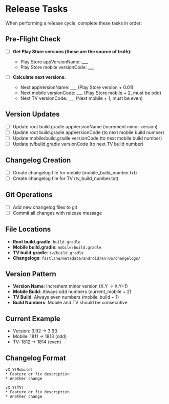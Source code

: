 # Release Tasks

When performing a release cycle, complete these tasks in order:

## Pre-Flight Check

- [ ] **Get Play Store versions (these are the source of truth):**
  - Play Store appVersionName: ___
  - Play Store mobile versionCode: ___
  
- [ ] **Calculate next versions:**
  - Next appVersionName: ___ (Play Store version + 0.01)
  - Next mobile versionCode: ___ (Play Store mobile + 2, must be odd)
  - Next TV versionCode: ___ (Next mobile + 1, must be even)

## Version Updates

- [ ] Update root build.gradle appVersionName (increment minor version)
- [ ] Update root build.gradle appVersionCode (to next mobile build number)  
- [ ] Update mobile/build.gradle versionCode (to next mobile build number)
- [ ] Update tv/build.gradle versionCode (to next TV build number)

## Changelog Creation

- [ ] Create changelog file for mobile (mobile_build_number.txt)
- [ ] Create changelog file for TV (tv_build_number.txt)

## Git Operations

- [ ] Add new changelog files to git
- [ ] Commit all changes with release message

## File Locations

- **Root build.gradle**: `build.gradle`
- **Mobile build.gradle**: `mobile/build.gradle` 
- **TV build.gradle**: `tv/build.gradle`
- **Changelogs**: `fastlane/metadata/android/en-US/changelogs/`

## Version Pattern

- **Version Name**: Increment minor version (X.Y → X.Y+1)
- **Mobile Build**: Always odd numbers (current_mobile + 2)
- **TV Build**: Always even numbers (mobile_build + 1)
- **Build Numbers**: Mobile and TV should be consecutive

## Current Example
- Version: 3.92 → 3.93
- Mobile: 1811 → 1813 (odd)
- TV: 1812 → 1814 (even)

## Changelog Format

```
vX.Y(Mobile)
* Feature or fix description
* Another change
```

```
vX.Y(TV)  
* Feature or fix description
* Another change
```